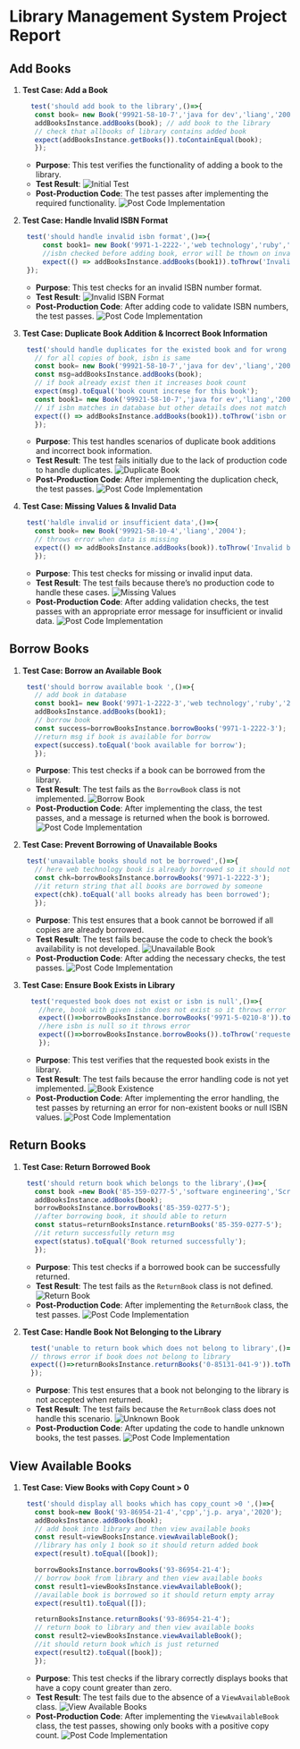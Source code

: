 # **Library Management System Project Report**

## **Add Books**

1. **Test Case: Add a Book**
     ```javascript
       test('should add book to the library',()=>{
        const book= new Book('99921-58-10-7','java for dev','liang','2004');
        addBooksInstance.addBooks(book); // add book to the library
        // check that allbooks of library contains added book
        expect(addBooksInstance.getBooks()).toContainEqual(book);
        }); 
      ```
   - **Purpose**: This test verifies the functionality of adding a book to the library.
   - **Test Result**:
     ![Initial Test](https://github.com/user-attachments/assets/d0b2d965-4f06-4cb2-a1cd-9e91d9e5d97c)
   - **Post-Production Code**: The test passes after implementing the required functionality.
     ![Post Code Implementation](https://github.com/user-attachments/assets/2d93fd0c-24cc-403f-85f1-bc4476728f5c)

2. **Test Case: Handle Invalid ISBN Format**
     ```javascript
      test('should handle invalid isbn format',()=>{
          const book1= new Book('9971-1-2222-','web technology','ruby','2007');
          //isbn checked before adding book, error will be thown on invalid isbn
          expect(() => addBooksInstance.addBooks(book1)).toThrow('Invalid ISBN format');
      });
     ```
   - **Purpose**: This test checks for an invalid ISBN number format.
   - **Test Result**:
     ![Invalid ISBN Format](https://github.com/user-attachments/assets/c57d51c1-4591-4ea3-bf63-0e5807ede77e)
   - **Post-Production Code**: After adding code to validate ISBN numbers, the test passes.
     ![Post Code Implementation](https://github.com/user-attachments/assets/80df1471-f391-4358-8939-10564d531d0c)

3. **Test Case: Duplicate Book Addition & Incorrect Book Information**
     ```javascript
      test('should handle duplicates for the existed book and for wrong info book',()=>{
        // for all copies of book, isbn is same
        const book= new Book('99921-58-10-7','java for dev','liang','2004');
        const msg=addBooksInstance.addBooks(book);
        // if book already exist then it increases book count
        expect(msg).toEqual('book count increse for this book');
        const book1= new Book('99921-58-10-7','java for ev','liang','2004');
        // if isbn matches in database but other details does not match then it return as book details is wrong 
        expect(() => addBooksInstance.addBooks(book1)).toThrow('isbn or book detail is wrong');
        });
     ```
   - **Purpose**: This test handles scenarios of duplicate book additions and incorrect book information.
   - **Test Result**: The test fails initially due to the lack of production code to handle duplicates.
     ![Duplicate Book](https://github.com/user-attachments/assets/cb553118-3d95-4278-9c97-cd360fd35f41)
   - **Post-Production Code**: After implementing the duplication check, the test passes.
     ![Post Code Implementation](https://github.com/user-attachments/assets/665f64a5-083a-4348-bb8d-2ab2ab4b6a72)

4. **Test Case: Missing Values & Invalid Data**
     ```javascript
      test('haldle invalid or insufficient data',()=>{
        const book= new Book('99921-58-10-4','liang','2004');
        // throws error when data is missing
        expect(() => addBooksInstance.addBooks(book)).toThrow('Invalid book data');
        });
     ```
   - **Purpose**: This test checks for missing or invalid input data.
   - **Test Result**: The test fails because there’s no production code to handle these cases.
     ![Missing Values](https://github.com/user-attachments/assets/3ef8409a-62f7-4b34-8513-868da7f5284f)
   - **Post-Production Code**: After adding validation checks, the test passes with an appropriate error message for insufficient or invalid data.
     ![Post Code Implementation](https://github.com/user-attachments/assets/aadb1972-449d-4e23-b875-0544d393cb93)

## **Borrow Books**

1. **Test Case: Borrow an Available Book**
     ```javascript
      test('should borrow available book ',()=>{
        // add book in database
        const book1= new Book('9971-1-2222-3','web technology','ruby','2007');
        addBooksInstance.addBooks(book1);
        // borrow book 
        const success=borrowBooksInstance.borrowBooks('9971-1-2222-3');
        //return msg if book is available for borrow
        expect(success).toEqual('book available for borrow');
        });
     ```
   - **Purpose**: This test checks if a book can be borrowed from the library.
   - **Test Result**: The test fails as the `BorrowBook` class is not implemented.
     ![Borrow Book](https://github.com/user-attachments/assets/163650fc-d0bd-4675-b502-aa2260251afa)
   - **Post-Production Code**: After implementing the class, the test passes, and a message is returned when the book is borrowed.
     ![Post Code Implementation](https://github.com/user-attachments/assets/5cfba331-4bc6-4644-8e60-4d23c64716c2)

2. **Test Case: Prevent Borrowing of Unavailable Books**
     ```javascript
      test('unavailable books should not be borrowed',()=>{
        // here web technology book is already borrowed so it should not be borrowed
        const chk=borrowBooksInstance.borrowBooks('9971-1-2222-3');
        //it return string that all books are borrowed by someone
        expect(chk).toEqual('all books already has been borrowed');    
        }); 
     ```
   - **Purpose**: This test ensures that a book cannot be borrowed if all copies are already borrowed.
   - **Test Result**: The test fails because the code to check the book’s availability is not developed.
     ![Unavailable Book](https://github.com/user-attachments/assets/e81dc9cd-abca-4347-9653-b1bbec1f35e8)
   - **Post-Production Code**: After adding the necessary checks, the test passes.
     ![Post Code Implementation](https://github.com/user-attachments/assets/419d2fdd-7a8f-4a92-87c6-15512b878152)
3. **Test Case: Ensure Book Exists in Library**
    ```javascript
      test('requested book does not exist or isbn is null',()=>{
        //here, book with given isbn does not exist so it throws error
        expect(()=>borrowBooksInstance.borrowBooks('9971-5-0210-8')).toThrow('requested book does not exist');
        //here isbn is null so it throws error
        expect(()=>borrowBooksInstance.borrowBooks()).toThrow('requested book does not exist');
        });
    ```
   - **Purpose**: This test verifies that the requested book exists in the library.
   - **Test Result**: The test fails because the error handling code is not yet implemented.
     ![Book Existence](https://github.com/user-attachments/assets/4ee7a09a-3b6e-4640-a14c-b99c75db26eb)
   - **Post-Production Code**: After implementing the error handling, the test passes by returning an error for non-existent books or null ISBN values.
     ![Post Code Implementation](https://github.com/user-attachments/assets/7697d982-d67d-431c-9e7f-622738dc2204)

## **Return Books**

1. **Test Case: Return Borrowed Book**
     ```javascript
      test('should return book which belongs to the library',()=>{
        const book =new Book('85-359-0277-5','software engineering','Scribner','2010');
        addBooksInstance.addBooks(book);
        borrowBooksInstance.borrowBooks('85-359-0277-5');
        //after borrowing book, it should able to return
        const status=returnBooksInstance.returnBooks('85-359-0277-5');
        //it return successfully return msg
        expect(status).toEqual('Book returned successfully');
        });
     ```
   - **Purpose**: This test checks if a borrowed book can be successfully returned.
   - **Test Result**: The test fails as the `ReturnBook` class is not defined.
     ![Return Book](https://github.com/user-attachments/assets/8f360664-91e1-4e45-a256-89ce4c3e774b)
   - **Post-Production Code**: After implementing the `ReturnBook` class, the test passes.
     ![Post Code Implementation](https://github.com/user-attachments/assets/8f5210d3-4e54-443e-b2d5-624a3b633077)

2. **Test Case: Handle Book Not Belonging to the Library**
      ```javascript
        test('unable to return book which does not belong to library',()=>{
        // throws error if book does not belong to library
        expect(()=>returnBooksInstance.returnBooks('0-85131-041-9')).toThrow('book does not belong to library');
        });
      ```
   - **Purpose**: This test ensures that a book not belonging to the library is not accepted when returned.
   - **Test Result**: The test fails because the `ReturnBook` class does not handle this scenario.
     ![Unknown Book](https://github.com/user-attachments/assets/feee37db-4f77-41e9-92d1-f1d4fae7a7a8)
   - **Post-Production Code**: After updating the code to handle unknown books, the test passes.
     ![Post Code Implementation](https://github.com/user-attachments/assets/6233f934-a3d3-4752-af2d-0b5fe81eda52)

## **View Available Books**

1. **Test Case: View Books with Copy Count > 0**
     ```javascript
      test('should display all books which has copy_count >0 ',()=>{
        const book=new Book('93-86954-21-4','cpp','j.p. arya','2020');
        addBooksInstance.addBooks(book);
        // add book into library and then view available books
        const result=viewBooksInstance.viewAvailableBook();
        //library has only 1 book so it should return added book
        expect(result).toEqual([book]);

        borrowBooksInstance.borrowBooks('93-86954-21-4');
        // borrow book from library and then view available books
        const result1=viewBooksInstance.viewAvailableBook();
        //available book is borrowed so it should return empty array
        expect(result1).toEqual([]);

        returnBooksInstance.returnBooks('93-86954-21-4');
        // return book to library and then view available books
        const result2=viewBooksInstance.viewAvailableBook();
        //it should return book which is just returned
        expect(result2).toEqual([book]);
        });
     ```
   - **Purpose**: This test checks if the library correctly displays books that have a copy count greater than zero.
   - **Test Result**: The test fails due to the absence of a `ViewAvailableBook` class.
     ![View Available Books](https://github.com/user-attachments/assets/dc0536ec-ac9e-4d93-997d-c993130905e6)
   - **Post-Production Code**: After implementing the `ViewAvailableBook` class, the test passes, showing only books with a positive copy count.
     ![Post Code Implementation](https://github.com/user-attachments/assets/00b36835-ce52-4185-980c-fdd9bda72d61)
